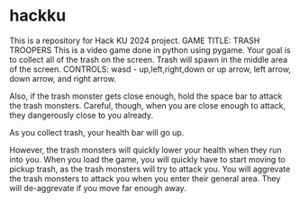 # hackku
This is a repository for Hack KU 2024 project.
GAME TITLE: TRASH TROOPERS
  This is a video game done in python using pygame.
Your goal is to collect all of the trash on the screen.
Trash will spawn in the middle area of the screen.
CONTROLS:
wasd - up,left,right,down
or
up arrow, left arrow, down arrow, and right arrow.

Also, if the trash monster gets close enough,
hold the space bar to attack the trash monsters.
Careful, though, when you are close enough to attack,
they dangerously close to you already.

As you collect trash, your health bar will go up.

However, the trash monsters will quickly lower your
health when they run into you.
When you load the game, you will quickly have to start moving to pickup trash,
as the trash monsters will try to attack you. You will aggrevate the trash monsters to
attack you when you enter their general area. They will de-aggrevate if you move far
enough away.
